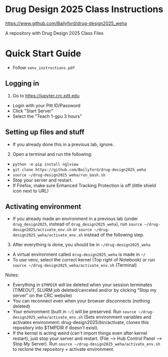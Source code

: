 # Drug Design 2025 Class Instructions
https://www.github.com/Bailyford/drug-design2025_weha

A repository with Drug Design 2025 Class Files

# Quick Start Guide
* Follow `venv_instructions.pdf`

## Logging in
1.	Go to https://jupyter.crc.pitt.edu
* Login with your Pitt ID/Password
* Click "Start Server"
* Select the "Teach 1-gpu 3 hours"

## Setting up files and stuff
* If you already done this in a previous lab, ignore.
2.	Open a terminal and run the following:
* ``python -m pip install nglview``
*	``git clone https://github.com/Bailyford/drug-design2025_weha``
*	``source ~/drug-design2025_weha/run_bash.sh``
*	Stop your server and restart.
*	If Firefox, make sure Enhanced Tracking Protection is off (little shield icon next to URL)

## Activating environment
* If you already made an environment in a previous lab (under ``drug_design2025``, instead of ``drug_design2025_weha``), run ``source ~/drug-design2025/activate_env.sh`` or ``source ~/drug-design2025_weha/activate_env.sh`` instead of the following step.
3.	After everything is done, you should be in ``~/drug-design2025_weha``
* A virtual environment called ``drug-design2025_weha`` is made in ``~/``
* To use venv, select the correct kernel (Top right of Notebook) or run ``source ~/drug-design2025_weha/activate_env.sh`` (Terminal)

Notes:
* Everything in ``$TMPDIR`` will be deleted when your session terminates (TIMEOUT, SLURM job deleted/canceled and/or by clicking “Stop my server” on the CRC website)
* You can reconnect even when your browser disconnects (nothing deleted)
* Your environment (built in ``~/``) will be preserved. Run ``source ~/drug-design2025_weha/activate_env.sh`` (Sets environment variables and activates environment: drug-design2025/bin/activate, clones this repository into $TMPDIR if doesn't exist).
* If the kernel is acting weird (can't import things even after kernel restart), just stop your server and restart. (File --> Hub Control Panel --> Stop My Server). Run ``source ~/drug-design2025_weha/activate_env.sh`` to reclone the repository + activate environment.
